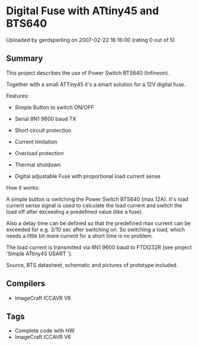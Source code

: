 # Digital Fuse with ATtiny45 and BTS640

Uploaded by gerdsperling on 2007-02-22 16:16:00 (rating 0 out of 5)

## Summary

This project describes the use of Power Switch BTS640 (Infineon).  

Together with a small ATTiny45 it's a smart solution for a 12V digital fuse.  

Features:  

- Simple Button to switch ON/OFF  

- Serial 8N1 9600 baud TX  

- Short circuit protection  

- Current limitation  

- Overload protection  

- Thermal shutdown  

- Digital adjustable Fuse with proportional load current sense


How it works:  

A simple button is switching the Power Switch BTS640 (max 12A). It's load current sense signal is used to calculate the load current and switch the load off after exceeding a predefined value (like a fuse).  

Also a delay time can be defined so that the predefined max current can be exceeded for e.g. 3/10 sec after switching on. So switching a load, which needs a little bit more current for a short time is no problem.  

The load current is transmitted via 8N1 9600 baud to FTDI232R (see project 'Simple ATtiny45 USART ').  

Source, BTS datasheet, schematic and pictures of prototype included.

## Compilers

- ImageCraft ICCAVR V6

## Tags

- Complete code with HW
- ImageCraft ICCAVR V6
